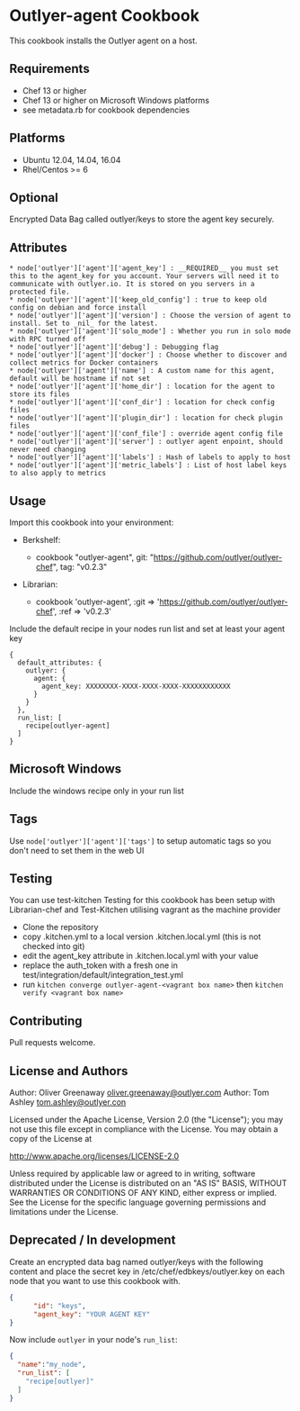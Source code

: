 Outlyer-agent Cookbook
=================
This cookbook installs the Outlyer agent on a host.

Requirements
------------
* Chef 13 or higher
* Chef 13 or higher on Microsoft Windows platforms
* see metadata.rb for cookbook dependencies

Platforms
---------
* Ubuntu 12.04, 14.04, 16.04
* Rhel/Centos >= 6

Optional
------------
Encrypted Data Bag called outlyer/keys to store the agent key securely.

Attributes
----------
```
* node['outlyer']['agent']['agent_key'] : __REQUIRED__ you must set this to the agent_key for you account. Your servers will need it to communicate with outlyer.io. It is stored on you servers in a protected file.
* node['outlyer']['agent']['keep_old_config'] : true to keep old config on debian and force install
* node['outlyer']['agent']['version'] : Choose the version of agent to install. Set to _nil_ for the latest.
* node['outlyer']['agent']['solo_mode'] : Whether you run in solo mode with RPC turned off
* node['outlyer']['agent']['debug'] : Debugging flag
* node['outlyer']['agent']['docker'] : Choose whether to discover and collect metrics for Docker containers
* node['outlyer']['agent']['name'] : A custom name for this agent, default will be hostname if not set
* node['outlyer']['agent']['home_dir'] : location for the agent to store its files
* node['outlyer']['agent']['conf_dir'] : location for check config files
* node['outlyer']['agent']['plugin_dir'] : location for check plugin files
* node['outlyer']['agent']['conf_file'] : override agent config file
* node['outlyer']['agent']['server'] : outlyer agent enpoint, should never need changing
* node['outlyer']['agent']['labels'] : Hash of labels to apply to host
* node['outlyer']['agent']['metric_labels'] : List of host label keys to also apply to metrics
```

Usage
-----
Import this cookbook into your environment:

* Berkshelf:
  * cookbook "outlyer-agent", git: "https://github.com/outlyer/outlyer-chef", tag: "v0.2.3"

* Librarian:
  * cookbook 'outlyer-agent', :git => 'https://github.com/outlyer/outlyer-chef', :ref => 'v0.2.3'


Include the default recipe in your nodes run list and set at least your agent key

```
{
  default_attributes: {
    outlyer: {
      agent: {
        agent_key: XXXXXXXX-XXXX-XXXX-XXXX-XXXXXXXXXXXX
      }
    }
  },
  run_list: [
    recipe[outlyer-agent]
  ]
}
```

Microsoft Windows
-----------------
Include the windows recipe only in your run list


Tags
----
Use `node['outlyer']['agent']['tags']` to setup automatic tags so you don't need to set them in the web UI


Testing
-------
You can use test-kitchen
Testing for this cookbook has been setup with Librarian-chef and Test-Kitchen utilising vagrant as the machine provider

* Clone the repository
* copy .kitchen.yml to a local version .kitchen.local.yml (this is not checked into git)
* edit the agent_key attribute in .kitchen.local.yml with your value
* replace the auth_token with a fresh one in test/integration/default/integration_test.yml
* run `kitchen converge outlyer-agent-<vagrant box name>` then `kitchen verify <vagrant box name>`

Contributing
------------
Pull requests welcome.

License and Authors
-------------------
Author: Oliver Greenaway <oliver.greenaway@outlyer.com>
Author: Tom Ashley <tom.ashley@outlyer.con>

Licensed under the Apache License, Version 2.0 (the "License"); you may not use this file except in compliance with the License. You may obtain a copy of the License at

http://www.apache.org/licenses/LICENSE-2.0

Unless required by applicable law or agreed to in writing, software distributed under the License is distributed on an "AS IS" BASIS, WITHOUT WARRANTIES OR CONDITIONS OF ANY KIND, either express or implied. See the License for the specific language governing permissions and limitations under the License.


Deprecated / In development
---------------------------

Create an encrypted data bag named outlyer/keys with the following content and place
the secret key in /etc/chef/edbkeys/outlyer.key on each node that you
want to use this cookbook with.

```json
{
      "id": "keys",
      "agent_key": "YOUR AGENT KEY"
}
```
Now include `outlyer` in your node's `run_list`:

```json
{
  "name":"my_node",
  "run_list": [
    "recipe[outlyer]"
  ]
}
```

